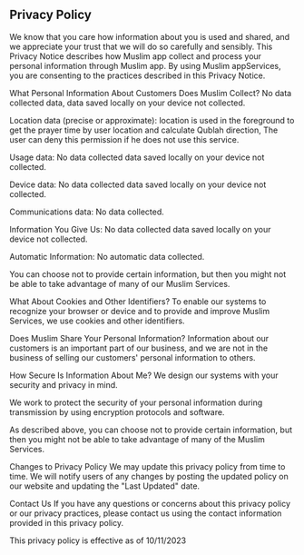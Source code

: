 Privacy Policy
------------------------------------------------------------------------------------------------------------------------------------------------------------

We know that you care how information about you is used and shared, and we appreciate your trust that we will do so carefully and sensibly. This Privacy Notice describes how Muslim app collect and process your personal information through Muslim app. By using Muslim appServices, you are consenting to the practices described in this Privacy Notice.

What Personal Information About Customers Does Muslim Collect? 
No data collected data, data saved locally on your device not collected.

Location data (precise or approximate): location is used in the foreground to get the prayer time by user location and calculate Qublah direction, The user can deny this permission if he does not use this service.

Usage data: 
No data collected data saved locally on your device not collected.

Device data: 
No data collected data saved locally on your device not collected.

Communications data: 
No data collected.

Information You Give Us:
No data collected data saved locally on your device not collected.

Automatic Information:
No automatic data collected.

You can choose not to provide certain information, but then you might not be able to take advantage of many of our Muslim Services.

What About Cookies and Other Identifiers? To enable our systems to recognize your browser or device and to provide and improve Muslim Services, we use cookies and other identifiers.

Does Muslim Share Your Personal Information? Information about our customers is an important part of our business, and we are not in the business of selling our customers' personal information to others.

How Secure Is Information About Me? We design our systems with your security and privacy in mind.

We work to protect the security of your personal information during transmission by using encryption protocols and software. 

As described above, you can choose not to provide certain information, but then you might not be able to take advantage of many of the Muslim Services.

Changes to Privacy Policy We may update this privacy policy from time to time. We will notify users of any changes by posting the updated policy on our website and updating the "Last Updated" date.

Contact Us If you have any questions or concerns about this privacy policy or our privacy practices, please contact us using the contact information provided in this privacy policy.

This privacy policy is effective as of 10/11/2023

